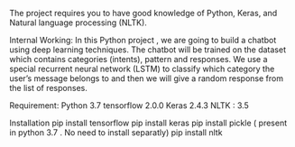 The project requires you to have good knowledge of Python, Keras, and Natural language processing (NLTK).

Internal Working:
In this Python project , we are going to build a chatbot using deep learning techniques.
The chatbot will be trained on the dataset which contains categories (intents), pattern and responses. 
We use a special recurrent neural network (LSTM) to classify which category the user’s message belongs to 
and then we will give a random response from the list of responses.

Requirement:
Python 3.7
tensorflow 2.0.0
Keras 2.4.3
NLTK : 3.5

Installation
pip install tensorflow
pip install keras
pip install pickle ( present in python 3.7 . No need to install separatly)
pip install nltk
